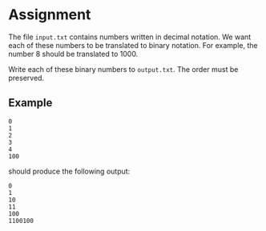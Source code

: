 # Assignment

The file `input.txt` contains numbers written in decimal notation.
We want each of these numbers to be translated to binary notation.
For example, the number 8 should be translated to 1000.

Write each of these binary numbers to `output.txt`. The order
must be preserved.


## Example

```text
0
1
2
3
4
100
```

should produce the following output:

```text
0
1
10
11
100
1100100
```
